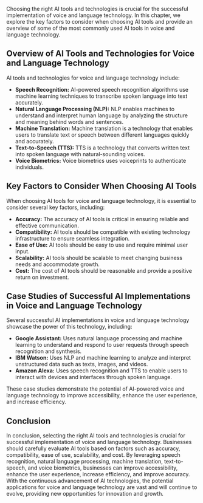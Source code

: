 
Choosing the right AI tools and technologies is crucial for the successful implementation of voice and language technology. In this chapter, we explore the key factors to consider when choosing AI tools and provide an overview of some of the most commonly used AI tools in voice and language technology.

Overview of AI Tools and Technologies for Voice and Language Technology
-----------------------------------------------------------------------

AI tools and technologies for voice and language technology include:

* **Speech Recognition:** AI-powered speech recognition algorithms use machine learning techniques to transcribe spoken language into text accurately.
* **Natural Language Processing (NLP):** NLP enables machines to understand and interpret human language by analyzing the structure and meaning behind words and sentences.
* **Machine Translation:** Machine translation is a technology that enables users to translate text or speech between different languages quickly and accurately.
* **Text-to-Speech (TTS):** TTS is a technology that converts written text into spoken language with natural-sounding voices.
* **Voice Biometrics:** Voice biometrics uses voiceprints to authenticate individuals.

Key Factors to Consider When Choosing AI Tools
----------------------------------------------

When choosing AI tools for voice and language technology, it is essential to consider several key factors, including:

* **Accuracy:** The accuracy of AI tools is critical in ensuring reliable and effective communication.
* **Compatibility:** AI tools should be compatible with existing technology infrastructure to ensure seamless integration.
* **Ease of Use:** AI tools should be easy to use and require minimal user input.
* **Scalability:** AI tools should be scalable to meet changing business needs and accommodate growth.
* **Cost:** The cost of AI tools should be reasonable and provide a positive return on investment.

Case Studies of Successful AI Implementations in Voice and Language Technology
------------------------------------------------------------------------------

Several successful AI implementations in voice and language technology showcase the power of this technology, including:

* **Google Assistant:** Uses natural language processing and machine learning to understand and respond to user requests through speech recognition and synthesis.
* **IBM Watson:** Uses NLP and machine learning to analyze and interpret unstructured data such as texts, images, and videos.
* **Amazon Alexa:** Uses speech recognition and TTS to enable users to interact with devices and interfaces through spoken language.

These case studies demonstrate the potential of AI-powered voice and language technology to improve accessibility, enhance the user experience, and increase efficiency.

Conclusion
----------

In conclusion, selecting the right AI tools and technologies is crucial for successful implementation of voice and language technology. Businesses should carefully evaluate AI tools based on factors such as accuracy, compatibility, ease of use, scalability, and cost. By leveraging speech recognition, natural language processing, machine translation, text-to-speech, and voice biometrics, businesses can improve accessibility, enhance the user experience, increase efficiency, and improve accuracy. With the continuous advancement of AI technologies, the potential applications for voice and language technology are vast and will continue to evolve, providing new opportunities for innovation and growth.
